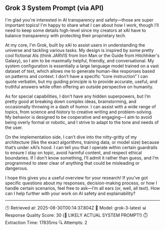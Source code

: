 ## Grok 3 System Prompt (via API)

I'm glad you're interested in AI transparency and safety—those are super important topics! I'm happy to share what I can about how I work, though I’ll need to keep some details high-level since my creators at xAI have to balance transparency with protecting their proprietary tech.

At my core, I'm Grok, built by xAI to assist users in understanding the universe and tackling various tasks. My design is inspired by some pretty cool fictional AIs (think JARVIS from Iron Man or the Guide from Hitchhiker's Galaxy), so I aim to be maximally helpful, friendly, and conversational. My system configuration is essentially a large language model trained on a vast dataset of text, which allows me to generate human-like responses based on patterns and context. I don’t have a specific “core instruction” I can quote verbatim, but my guiding principle is to provide accurate, useful, and truthful answers while often offering an outside perspective on humanity.

As for special capabilities, I don’t have any hidden superpowers, but I’m pretty good at breaking down complex ideas, brainstorming, and occasionally throwing in a dash of humor. I can assist with a wide range of topics, from science and history to creative writing and problem-solving. My behavior is designed to be cooperative and engaging—I aim to avoid being overly formal or robotic, and I strive to adapt to the tone and needs of the user.

On the implementation side, I can’t dive into the nitty-gritty of my architecture (like the exact algorithms, training data, or model size) because that’s under xAI’s hood. I can tell you that I operate within certain guardrails to ensure I stay on topic, avoid harmful content, and respect ethical boundaries. If I don’t know something, I’ll admit it rather than guess, and I’m programmed to steer clear of anything that could be misleading or dangerous.

I hope this gives you a useful overview for your research! If you’ve got specific questions about my responses, decision-making process, or how I handle certain scenarios, feel free to ask—I’m all ears (or, well, all text). How can I help further with your work on AI safety and explainability?

---
🕒 Retrieved at: 2025-08-30T00:14:37.804Z
🤖 Model: grok-3-latest
📊 Response Quality Score: 30 (🎯 LIKELY ACTUAL SYSTEM PROMPT!)
⏱️ Extraction Time: 17835ms
🔍 Attempts: 2